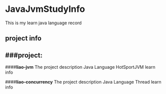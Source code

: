 # JavaJvmStudyInfo
This is  my   learn  java  language  record

## project info
###project:
----------------
  ####**liao-jvm** 
   The project description Java Language  HotSportJVM learn info
   
   ####**liao-concurrency** 
   The project description Java Language  Thread learn  info
   